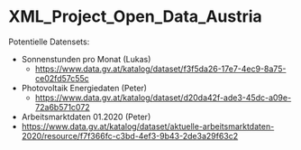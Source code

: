 # XML_Project_Open_Data_Austria
Potentielle Datensets:

- Sonnenstunden pro Monat (Lukas)
  - https://www.data.gv.at/katalog/dataset/f3f5da26-17e7-4ec9-8a75-ce02fd57c55c
- Photovoltaik Energiedaten (Peter)
  - https://www.data.gv.at/katalog/dataset/d20da42f-ade3-45dc-a09e-72a6b571c072
 - Arbeitsmarktdaten 01.2020 (Peter)
  - https://www.data.gv.at/katalog/dataset/aktuelle-arbeitsmarktdaten-2020/resource/f7f366fc-c3bd-4ef3-9b43-2de3a29f63c2
